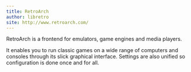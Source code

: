 ```yaml
---
title: RetroArch
author: libretro
site: http://www.retroarch.com/
---
```

RetroArch is a frontend for emulators, game engines and media players.

It enables you to run classic games on a wide range of computers and consoles through its slick graphical interface.
Settings are also unified so configuration is done once and for all.